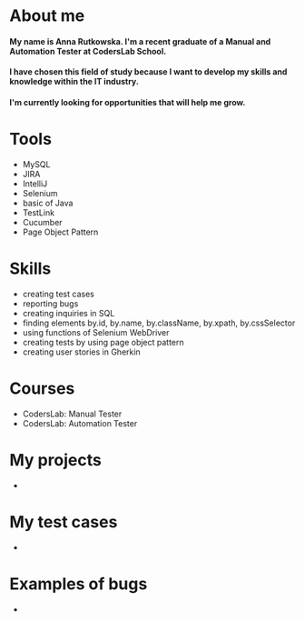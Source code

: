 # About me

#### My name is Anna Rutkowska. I'm a recent graduate of a Manual and Automation Tester at CodersLab School. 
#### I have chosen this field of study because I want to develop my skills and knowledge within the IT industry. 
#### I'm currently looking for opportunities that will help me grow. 

# Tools
*	MySQL
*	JIRA
*	IntelliJ
*	Selenium
*	basic of Java
*	TestLink
*	Cucumber
*	Page Object Pattern

# Skills
*	creating test cases
*	reporting bugs
*	creating inquiries in SQL
*	finding elements by.id, by.name, by.className, by.xpath, by.cssSelector
*	using functions of Selenium WebDriver
*	creating tests by using page object pattern
*	creating user stories in Gherkin
  
# Courses
*	CodersLab: Manual Tester
*	CodersLab: Automation Tester
  
# My projects

*

# My test cases

*

# Examples of bugs

*
